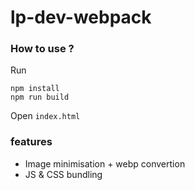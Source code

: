 # lp-dev-webpack

### How to use ?

Run

```
npm install
npm run build
```

Open `index.html`

### features

* Image minimisation + webp convertion
* JS & CSS bundling